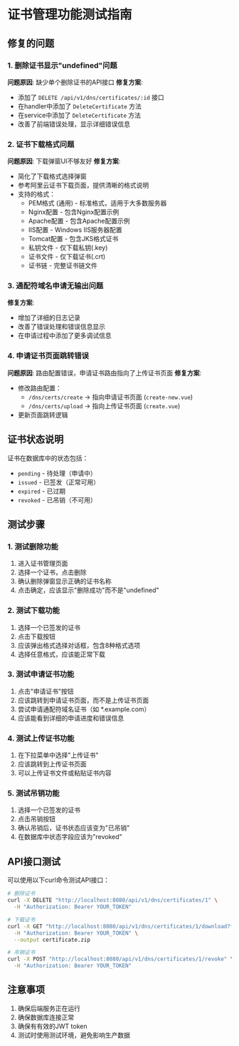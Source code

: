 # 证书管理功能测试指南

## 修复的问题

### 1. 删除证书显示"undefined"问题
**问题原因**: 缺少单个删除证书的API接口
**修复方案**: 
- 添加了 `DELETE /api/v1/dns/certificates/:id` 接口
- 在handler中添加了 `DeleteCertificate` 方法
- 在service中添加了 `DeleteCertificate` 方法
- 改善了前端错误处理，显示详细错误信息

### 2. 证书下载格式问题
**问题原因**: 下载弹窗UI不够友好
**修复方案**:
- 简化了下载格式选择弹窗
- 参考阿里云证书下载页面，提供清晰的格式说明
- 支持的格式：
  - PEM格式 (通用) - 标准格式，适用于大多数服务器
  - Nginx配置 - 包含Nginx配置示例
  - Apache配置 - 包含Apache配置示例
  - IIS配置 - Windows IIS服务器配置
  - Tomcat配置 - 包含JKS格式证书
  - 私钥文件 - 仅下载私钥(.key)
  - 证书文件 - 仅下载证书(.crt)
  - 证书链 - 完整证书链文件

### 3. 通配符域名申请无输出问题
**修复方案**:
- 增加了详细的日志记录
- 改善了错误处理和错误信息显示
- 在申请过程中添加了更多调试信息

### 4. 申请证书页面跳转错误
**问题原因**: 路由配置错误，申请证书路由指向了上传证书页面
**修复方案**:
- 修改路由配置：
  - `/dns/certs/create` -> 指向申请证书页面 (`create-new.vue`)
  - `/dns/certs/upload` -> 指向上传证书页面 (`create.vue`)
- 更新页面跳转逻辑

## 证书状态说明

证书在数据库中的状态包括：
- `pending` - 待处理（申请中）
- `issued` - 已签发（正常可用）
- `expired` - 已过期
- `revoked` - 已吊销（不可用）

## 测试步骤

### 1. 测试删除功能
1. 进入证书管理页面
2. 选择一个证书，点击删除
3. 确认删除弹窗显示正确的证书名称
4. 点击确定，应该显示"删除成功"而不是"undefined"

### 2. 测试下载功能
1. 选择一个已签发的证书
2. 点击下载按钮
3. 应该弹出格式选择对话框，包含8种格式选项
4. 选择任意格式，应该能正常下载

### 3. 测试申请证书功能
1. 点击"申请证书"按钮
2. 应该跳转到申请证书页面，而不是上传证书页面
3. 尝试申请通配符域名证书（如 *.example.com）
4. 应该能看到详细的申请进度和错误信息

### 4. 测试上传证书功能
1. 在下拉菜单中选择"上传证书"
2. 应该跳转到上传证书页面
3. 可以上传证书文件或粘贴证书内容

### 5. 测试吊销功能
1. 选择一个已签发的证书
2. 点击吊销按钮
3. 确认吊销后，证书状态应该变为"已吊销"
4. 在数据库中状态字段应该为"revoked"

## API接口测试

可以使用以下curl命令测试API接口：

```bash
# 删除证书
curl -X DELETE "http://localhost:8080/api/v1/dns/certificates/1" \
  -H "Authorization: Bearer YOUR_TOKEN"

# 下载证书
curl -X GET "http://localhost:8080/api/v1/dns/certificates/1/download?format=pem" \
  -H "Authorization: Bearer YOUR_TOKEN" \
  --output certificate.zip

# 吊销证书
curl -X POST "http://localhost:8080/api/v1/dns/certificates/1/revoke" \
  -H "Authorization: Bearer YOUR_TOKEN"
```

## 注意事项

1. 确保后端服务正在运行
2. 确保数据库连接正常
3. 确保有有效的JWT token
4. 测试时使用测试环境，避免影响生产数据
